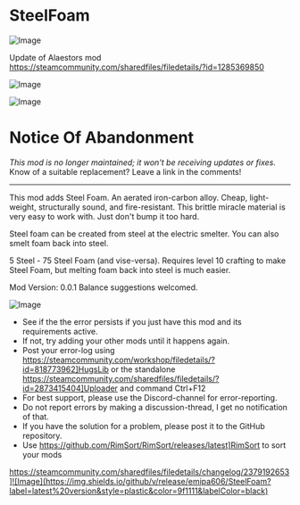 # SteelFoam

![Image](https://i.imgur.com/buuPQel.png)

Update of Alaestors mod
https://steamcommunity.com/sharedfiles/filedetails/?id=1285369850

![Image](https://i.imgur.com/pufA0kM.png)

	
![Image](https://i.imgur.com/Z4GOv8H.png)

# Notice Of Abandonment

*This mod is no longer maintained; it won't be receiving updates or fixes.*
Know of a suitable replacement? Leave a link in the comments!





----
This mod adds Steel Foam. An aerated iron-carbon alloy. Cheap, light-weight, structurally sound, and fire-resistant. This brittle miracle material is very easy to work with. Just don't bump it too hard.

Steel foam can be created from steel at the electric smelter. You can also smelt foam back into steel.

5 Steel - 75 Steel Foam (and vise-versa). Requires level 10 crafting to make Steel Foam, but melting foam back into steel is much easier.

Mod Version: 0.0.1 Balance suggestions welcomed.

![Image](https://i.imgur.com/PwoNOj4.png)



-  See if the the error persists if you just have this mod and its requirements active.
-  If not, try adding your other mods until it happens again.
-  Post your error-log using https://steamcommunity.com/workshop/filedetails/?id=818773962]HugsLib or the standalone https://steamcommunity.com/sharedfiles/filedetails/?id=2873415404]Uploader and command Ctrl+F12
-  For best support, please use the Discord-channel for error-reporting.
-  Do not report errors by making a discussion-thread, I get no notification of that.
-  If you have the solution for a problem, please post it to the GitHub repository.
-  Use https://github.com/RimSort/RimSort/releases/latest]RimSort to sort your mods



https://steamcommunity.com/sharedfiles/filedetails/changelog/2379192653]![Image](https://img.shields.io/github/v/release/emipa606/SteelFoam?label=latest%20version&style=plastic&color=9f1111&labelColor=black)

